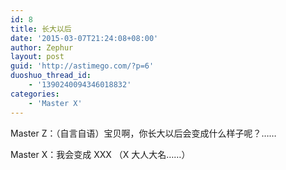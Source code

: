 ```yaml
---
id: 8
title: 长大以后
date: '2015-03-07T21:24:08+08:00'
author: Zephur
layout: post
guid: 'http://astimego.com/?p=6'
duoshuo_thread_id:
    - '1390240094346018832'
categories:
    - 'Master X'
---
```


Master Z：（自言自语）宝贝啊，你长大以后会变成什么样子呢？……

Master X：我会变成 XXX （X 大人大名……）
